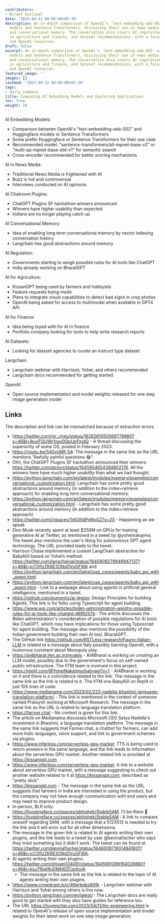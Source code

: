 ```yaml
---
contributors:
- Nirant Kasliwal
date: '2023-04-12 00:00:00+05:30'
description: An in-depth comparison of OpenAI's 'text-embedding-ada-002' with Huggingface
  models and Sentence Transformers, discussing their use in news media, chatroom plugins,
  and conversational memory. The conversation also covers AI regulation, applications
  in agriculture and finance, and dataset recommendations, with a focus on Langchain
  and OpenAI resources.
draft: false
excerpt: An in-depth comparison of OpenAI's 'text-embedding-ada-002' with Huggingface
  models and Sentence Transformers, discussing their use in news media, chatroom plugins,
  and conversational memory. The conversation also covers AI regulation, applications
  in agriculture and finance, and dataset recommendations, with a focus on Langchain
  and OpenAI resources.
featured_image: ''
images: []
lastmod: '2023-04-12 00:00:00+05:30'
tags:
- daily_summary
title: Comparing AI Embedding Models and Exploring Applications
toc: true
weight: 50
---
```


AI Embedding Models:
- Comparison between OpenAI's "text-embedding-ada-002" and Huggingface models or Sentence Transformers
- Some prefer Huggingface or Sentence Transformers for their use case
- Recommended model: "sentence-transformers/all-mpnet-base-v2" or "multi-qa-mpnet-base-dot-v1" for semantic search
- Cross-encoder recommended for better scoring mechanisms

AI in News Media:
- Traditional News Media is frightened with AI
- Buzz is hot and controversial
- Interviews conducted on AI opinions

AI Chatroom Plugins:
- ChatGPT Plugins SF hackathon winners announced
- Winners have higher usability than expected
- Indians are no longer playing catch up

AI Conversational Memory:
- Idea of enabling long term conversational memory by vector indexing conversation history
- Langchain has good abstractions around memory

AI Regulation:
- Governments starting to weigh possible rules for AI tools like ChatGPT
- India already working on BharatGPT

AI for Agriculture:
- KissanGPT being used by farmers and hobbyists
- Feature requests being made
- Plans to integrate visual capabilities to detect bad signs in crop photos
- OpenAI being asked for access to multimodal when available in GPT4 API

AI for Finance:
- Idea being toyed with for AI in finance
- Portfolio company looking for tools to help write research reports

AI Datasets:
- Looking for dataset agencies to curate an instruct type dataset

Langchain:
- Langchain webinar with Harrison, Yohei, and others recommended
- Langchain docs recommended for getting started

OpenAI:
- Open source implementation and model weights released for one step image generation model

## Links
The description and link can be mismatched because of extraction errors.

- https://twitter.com/mr_cheu/status/1626261050566778880?s=46&t=lkuvFQUWr1nav0QpUpFmdQ - A thread discussing the superiority of some OS, posted in February 2023.
- https://youtu.be/540vzMlf-54: The message in the same link as the URL mentions "Awfully painful questions 😂".
- Ohh, the ChatGPT Plugins SF hackathon announced their winners: https://twitter.com/atroyn/status/1645954654394802176. All the winners here have much higher _usability_ than what we had thought.
- https://python.langchain.com/en/latest/modules/memory/examples/conversational_customization.html: Langchain has some pretty good abstractions around memory (in addition to the index+retrieve approach) for enabling long term conversational memory.
- https://python.langchain.com/en/latest/modules/memory/examples/conversational_customization.html - Langchain has some pretty good abstractions around memory (in addition to the index+retrieve approach)
- https://twitter.com/i/spaces/1djGXldPqNyGZ?s=20 - Happening as we speak
- Elon Musk recently spent at least $250M on GPUs for training generative AI at Twitter, as mentioned in a tweet by @yoheinakajima. The tweet also mentions the user's liking for autonomous GPT agent technology. The URL provided leads to the tweet.
- Harrison Chase implemented a custom LangChain abstraction for BabyAGI based on Yohei’s method: https://twitter.com/langchainai/status/1645808279849947137?s=46&t=icC0fizZK8E3ONsDVuGFWA and https://python.langchain.com/en/latest/use_cases/agents/baby_agi_with_agent.html
- https://python.langchain.com/en/latest/use_cases/agents/baby_agi_with_agent.html - Link to a webpage about using agents in artificial general intelligence, mentioned in a tweet.
- https://github.com/eumemic/ai-legion: Design Principles for building Agents. This link is for folks using Typescript for agent building.
- https://www.wsj.com/articles/biden-administration-weighs-possible-rules-for-ai-tools-like-chatgpt-46f8257b : The article discusses the Biden administration's consideration of possible regulations for AI tools like ChatGPT, which may have implications for those using Typescript for agent building. The message also mentions the possibility of the Indian government building their own AI tool, BharatGPT.
- The GitHub link https://github.com/RSTLess-research/Fauno-Italian-LLM is related to a message about Italy possibly banning OpenAI, with a humorous comment about Monopoly play.
- https://ai4bharat.iitm.ac.in/models - AI4Bharat is working on creating an LLM model, possibly due to the government's focus on self-owned public infrastructure. The IITM team is involved in this project.
- https://replit.com/@YoheiNakajima/babyagi?v=1 - AI4Bharat is working on it and there is a coincidence related to the link. The message in the same link as the link is related to it. The IITM one BabyAGI on Replit in just 105 lines of code.
- https://www.medianama.com/2023/02/223-nadella-bhashini-language-translation-platform/ - This link is mentioned in the context of someone named Pratuysh working at Microsoft Research. The message in the same link as the URL is related to language translation platform. 
- https://farmer.chat - No context is given for this link.
- The article on Medianama discusses Microsoft CEO Satya Nadella's investment in Bhashini, a language translation platform. The message in the same link suggests that Farmer.chat, a chatbot for farmers, can add more Indic languages, voice support, and link to government schemes via plugins.
- https://www.inferless.com/serverless-gpu-market: TTS is being used to return answers in the same language, and the link leads to information about the serverless GPU market. Another related link is provided at https://kissangpt.com.
- https://www.inferless.com/serverless-gpu-market: A link to a website about serverless GPU market, with a message suggesting to check out another website related to it at https://kissangpt.com, described as "pretty slick".
- https://kissangpt.com - The message in the same link as the URL suggests that farmers in India are interested in using the product, but the company may not have enough communication with end users and may need to improve product design.
- In-person, BLR only: https://huggingface.co/spaces/abhishek/StableSAM. I’ll be there 🫡
- https://huggingface.co/spaces/abhishek/StableSAM : A link to compare oneself regarding SAM, with a message that a 512X512 is needed to try the link and it will error out for all other dimensions.
- The message in the given link is related to AI agents writing their own plugins, and the link leads to a tweet by user @kevinafischer who says they tried something but it didn't work. The tweet can be found at https://twitter.com/kevinafischer/status/1646009719314841601?s=46&t=icC0fizZK8E3ONsDVuGFWA.
- AI agents writing their own plugins: https://twitter.com/shivam124081/status/1645691399164026880?s=46&t=kpJ79jqt9oDMH6ZCqnhylA
  - The message in the same link as the link is related to the topic of AI agents writing their own plugins.
- https://www.crowdcast.io/c/46erbpbz609r - Langchain webinar with Harrison and Yohei among others is live now.
- https://python.langchain.com/en/latest/ : The Langchain docs are really good to get started with they also have guides for reference too.
- The URL https://huyenchip.com/2023/04/11/llm-engineering.html is related to OpenAI's release of open source implementation and model weights for their latest work on one step image generation.